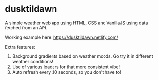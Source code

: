 # dusktildawn
A simple weather web app using HTML, CSS and VanillaJS using data fetched from an API.

Working example here: https://dusktildawn.netlify.com/

Extra features:
1. Background gradients based on weather moods. Go try it in different weather conditions!
2. Use of various loaders for that more consistent vibe!
3. Auto refresh every 30 seconds, so you don't have to!
